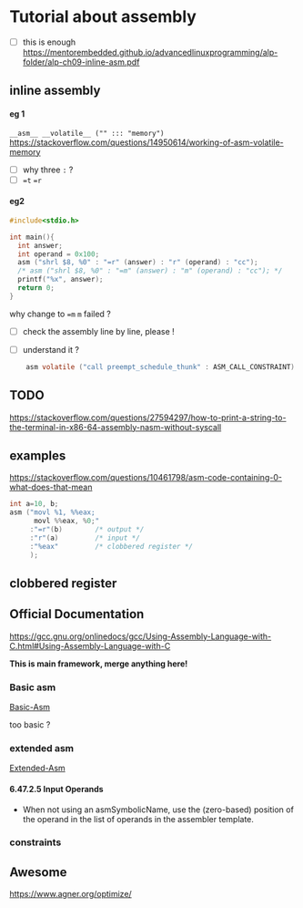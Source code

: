 # Tutorial about assembly

- [ ] this is enough https://mentorembedded.github.io/advancedlinuxprogramming/alp-folder/alp-ch09-inline-asm.pdf

## inline assembly

#### eg 1
`__asm__ __volatile__ ("" ::: "memory")`
https://stackoverflow.com/questions/14950614/working-of-asm-volatile-memory

- [ ] why three `:` ?
- [ ] `=t` `=r`

#### eg2
```c
#include<stdio.h>

int main(){
  int answer;
  int operand = 0x100;
  asm ("shrl $8, %0" : "=r" (answer) : "r" (operand) : "cc");
  /* asm ("shrl $8, %0" : "=m" (answer) : "m" (operand) : "cc"); */
  printf("%x", answer);
  return 0;
}
```
why change to `=m` `m` failed ?
- [ ] check the assembly line by line, please !


- [ ] understand it ?
```c
	asm volatile ("call preempt_schedule_thunk" : ASM_CALL_CONSTRAINT)
```

## TODO
https://stackoverflow.com/questions/27594297/how-to-print-a-string-to-the-terminal-in-x86-64-assembly-nasm-without-syscall


## examples
https://stackoverflow.com/questions/10461798/asm-code-containing-0-what-does-that-mean
```c
int a=10, b;
asm ("movl %1, %%eax; 
      movl %%eax, %0;"
     :"=r"(b)        /* output */
     :"r"(a)         /* input */
     :"%eax"         /* clobbered register */
     );
```

## clobbered register


## Official Documentation
https://gcc.gnu.org/onlinedocs/gcc/Using-Assembly-Language-with-C.html#Using-Assembly-Language-with-C

**This is main framework, merge anything here!**

### Basic asm
[Basic-Asm](https://gcc.gnu.org/onlinedocs/gcc/Basic-Asm.html#Basic-Asm)

too basic ?

### extended asm
[Extended-Asm](https://gcc.gnu.org/onlinedocs/gcc/Extended-Asm.html#Extended-Asm)

#### 6.47.2.5 Input Operands
- When not using an asmSymbolicName, use the (zero-based) position of the operand in the list of operands in the assembler template. 


### constraints 
[]()

[](https://stackoverflow.com/questions/3323445/what-is-the-difference-between-asm-asm-and-asm)


## Awesome
https://www.agner.org/optimize/
